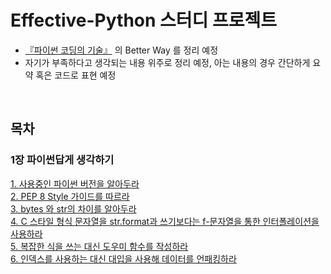 # Effective-Python 스터디 프로젝트


* [『파이썬 코딩의 기술』](http://book.naver.com/bookdb/book_detail.nhn?bid=10382589) 의 Better Way 를 정리 예정
* 자기가 부족하다고 생각되는 내용 위주로 정리 예정, 아는 내용의 경우 간단하게 요약 혹은 코드로 표현 예정

<br>

## 목차


### 1장 파이썬답게 생각하기  
  
[1. 사용중인 파이썬 버전을 알아두라](./summary/BetterWay01.md)  
[2. PEP 8 Style 가이드를 따르라](./summary/BetterWay02.md)  
[3. bytes 와 str의 차이를 알아두라](./summary/BetterWay03.md)  
[4. C 스타일 형식 문자열을 str.format과 쓰기보다는 f-문자열을 통한 인터폴레이션을 사용하라](./summary/BetterWay04.md)  
[5. 복잡한 식을 쓰는 대신 도우미 함수를 작성하라](./summary/BetterWay05.md)  
[6. 인덱스를 사용하는 대신 대입을 사용해 데이터를 언패킹하라](./summary/BetterWay06.md)  
